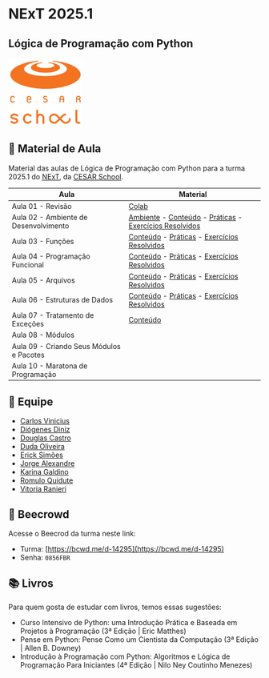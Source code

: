 # NExT 2025.1

## **Lógica de Programação** com Python

![CESAR School](/cesar_school.png)

## 📝 Material de Aula

Material das aulas de Lógica de Programação com Python para a turma 2025.1 do [NExT](https://www.cesar.school/curso-de-extensao/next-nova-experiencia-de-trabalho/), da [CESAR School](https://www.cesar.school).

| Aula                                     | Material                                                                                                     |
| ---------------------------------------- | ------------------------------------------------------------------------------------------------------------ |
| Aula 01 - Revisão                        | [Colab](https://colab.research.google.com/drive/1K-3feFHjesst8JBqEMneZJ383Dc4gCFL?usp=sharing)               |
| Aula 02 - Ambiente de Desenvolvimento    | [Ambiente](/aula02/README.md) - [Conteúdo](/aula02/Aula02.md) - [Práticas](/aula02/praticas/) - [Exercícios Resolvidos](/aula02/exercicios/) |
| Aula 03 - Funções                        | [Conteúdo](/aula03/README.md) - [Práticas](/aula03/praticas/) - [Exercícios Resolvidos](/aula03/exercicios/) |
| Aula 04 - Programação Funcional          | [Conteúdo](/aula04/README.md) - [Práticas](/aula04/praticas/) - [Exercícios Resolvidos](/aula04/exercicios/) |
| Aula 05 - Arquivos                       | [Conteúdo](/aula05/README.md) - [Práticas](/aula05/praticas/) - [Exercícios Resolvidos](/aula05/exercicios/) |
| Aula 06 - Estruturas de Dados            | [Conteúdo](/aula06/README.md) - [Práticas](/aula06/praticas/) - [Exercícios Resolvidos](/aula06/exercicios/) |
| Aula 07 - Tratamento de Exceções         | [Conteúdo](/aula07/README.md) |
| Aula 08 - Módulos                        | |
| Aula 09 - Criando Seus Módulos e Pacotes | |
| Aula 10 - Maratona de Programação        | |

## 🥇 Equipe

* [Carlos Vinicius](https://www.linkedin.com/in/cvjso/)
* [Diógenes Diniz](https://www.linkedin.com/in/diogenesdiniz/)
* [Douglas Castro](https://www.linkedin.com/in/douglas-castro-84197383/)
* [Duda Oliveira](https://www.linkedin.com/in/maria-eduarda-oliveira-lb/)
* [Erick Simões](https://www.linkedin.com/in/ericksimoes/)
* [Jorge Alexandre](https://www.linkedin.com/in/jorge-ara%C3%BAjo/)
* [Karina Galdino](https://www.linkedin.com/in/karine-gomes-0820585b/)
* [Romulo Quidute](https://www.linkedin.com/in/romulo-quidute-filho-2404a75/)
* [Vitoria Ranieri](https://www.linkedin.com/in/vitoria-ranieri-b44511203/)

## 🐝 Beecrowd

Acesse o Beecrod da turma neste link:

* Turma: [https://bcwd.me/d-14295](https://bcwd.me/d-14295)
* Senha: `0856FBR`

## 📚 Livros

Para quem gosta de estudar com livros, temos essas sugestões:

* Curso Intensivo de Python: uma Introdução Prática e Baseada em Projetos à Programação (3ª Edição | Eric Matthes)
* Pense em Python: Pense Como um Cientista da Computação (3ª Edição | Allen B. Downey)
* Introdução à Programação com Python: Algoritmos e Lógica de Programação Para Iniciantes (4ª Edição | Nilo Ney Coutinho Menezes)
